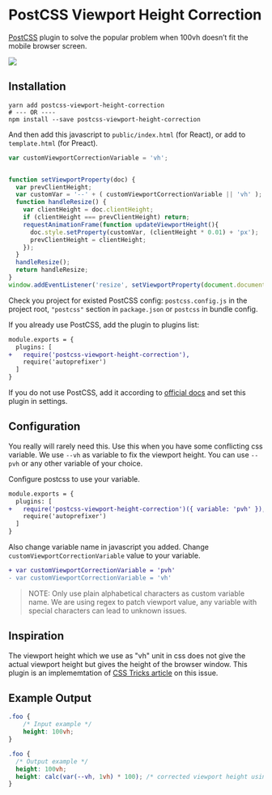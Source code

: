 # PostCSS Viewport Height Correction
[PostCSS] plugin to solve the popular problem when 100vh doesn’t fit the mobile browser screen.

![](https://res.cloudinary.com/css-tricks/image/upload/c_scale,w_1000,f_auto,q_auto/v1532099222/viewport-units-mobile-crop_gxa4yw.jpg)

## Installation
```shell
yarn add postcss-viewport-height-correction
# --- OR ----
npm install --save postcss-viewport-height-correction
```

And then add this javascript to `public/index.html` (for React), or add to `template.html` (for Preact).
```js
var customViewportCorrectionVariable = 'vh';


function setViewportProperty(doc) {
  var prevClientHeight;
  var customVar = '--' + ( customViewportCorrectionVariable || 'vh' );
  function handleResize() {
    var clientHeight = doc.clientHeight;
    if (clientHeight === prevClientHeight) return;
    requestAnimationFrame(function updateViewportHeight(){
      doc.style.setProperty(customVar, (clientHeight * 0.01) + 'px');
      prevClientHeight = clientHeight;
    });
  }
  handleResize();
  return handleResize;
}
window.addEventListener('resize', setViewportProperty(document.documentElement));
```

[PostCSS]: https://github.com/postcss/postcss


Check you project for existed PostCSS config: `postcss.config.js`
in the project root, `"postcss"` section in `package.json`
or `postcss` in bundle config.

If you already use PostCSS, add the plugin to plugins list:

```diff
module.exports = {
  plugins: [
+   require('postcss-viewport-height-correction'),
    require('autoprefixer')
  ]
}
```

If you do not use PostCSS, add it according to [official docs]
and set this plugin in settings.

[official docs]: https://github.com/postcss/postcss#usage

## Configuration
You really will rarely need this. Use this when you have some conflicting css variable.
We use `--vh` as variable to fix the viewport height. You can use `--pvh` or any other variable of your choice.

Configure postcss to use your variable.
```diff
module.exports = {
  plugins: [
+   require('postcss-viewport-height-correction')({ variable: 'pvh' }),
    require('autoprefixer')
  ]
}
```

Also change variable name in javascript you added. Change `customViewportCorrectionVariable` value to your variable.
```diff
+ var customViewportCorrectionVariable = 'pvh'
- var customViewportCorrectionVariable = 'vh'
```

> NOTE: Only use plain alphabetical characters as custom variable name.
> We are using regex to patch viewport value, any variable with special characters can lead to unknown issues.

## Inspiration
The viewport height which we use as "vh" unit in css does not give the actual viewport height but gives the height of the browser window. This plugin is an implememtation of [CSS Tricks article]( https://css-tricks.com/the-trick-to-viewport-units-on-mobile/) on this issue.

## Example Output
```css
.foo {
    /* Input example */
    height: 100vh;
}
```

```css
.foo {
  /* Output example */
  height: 100vh;
  height: calc(var(--vh, 1vh) * 100); /* corrected viewport height using css custom variables */
}
```
